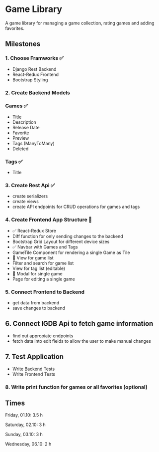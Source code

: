 # Game Library

A game library for managing a game collection, rating games and adding favorites.

## Milestones

### 1. Choose Framworks ✅

- Django Rest Backend
- React-Redux Frontend
- Bootstrap Styling

### 2. Create Backend Models

### Games ✅

- Title
- Description
- Release Date
- Favorite
- Preview
- Tags (ManyToMany)
- Deleted

### Tags ✅

- Title

### 3. Create Rest Api ✅

- create serializers
- create views
- create API endpoints for CRUD operations for games and tags

### 4. Create Frontend App Structure 🚧

- :white_check_mark: React-Redux Store
- Diff function for only sending changes to the backend
- Bootstrap Grid Layout for different device sizes
- :white_check_mark: Navbar with Games and Tags
- GameTile Component for rendering a single Game as Tile
- :construction: View for game list
- Filter and search for game list
- View for tag list (editable)
- :construction: Modal for single game
- Page for editing a single game

### 5. Connect Frontend to Backend

- get data from backend
- save changes to backend

## 6. Connect IGDB Api to fetch game information

- find out appropiate endpoints
- fetch data into edit fields to allow the user to make manual changes

## 7. Test Application

- Write Backend Tests
- Write Frontend Tests

### 8. Write print function for games or all favorites  (optional)

## Times

Friday, 01.10: 3.5 h

Saturday, 02.10: 3 h

Sunday, 03.10: 3 h

Wednesday, 06.10: 2 h

